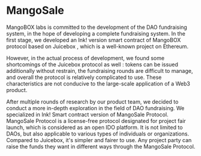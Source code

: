 # MangoSale

MangoBOX labs is committed to the development of the DAO fundraising system, in the hope of developing a complete fundraising system. In the first stage, we developed an Ink! version smart contract of MangoBOX protocol based on Juicebox , which is a well-known project on Ethereum.


However, in the actual process of development, we found some shortcomings of the Juicebox protocol as well : tokens can be issued additionally without restrain, the fundraising rounds are difficult to manage, and overall the protocol is relatively complicated to use. These characteristics are not conducive to the large-scale application of a Web3 product.

After multiple rounds of research by our product team, we decided to conduct a more in-depth exploration in the field of DAO fundraising. We specialized in Ink! Smart contract version of MangoSale Protocol. MangoSale Protocol is a license-free protocol designated for project fair launch, which is considered as an open IDO platform. It is not limited to DAOs, but also applicable to various types of individuals or organizations. Compared to Juicebox, it's simpler and fairer to use. Any project party can raise the funds they want in different ways through the MangoSale Protocol.
